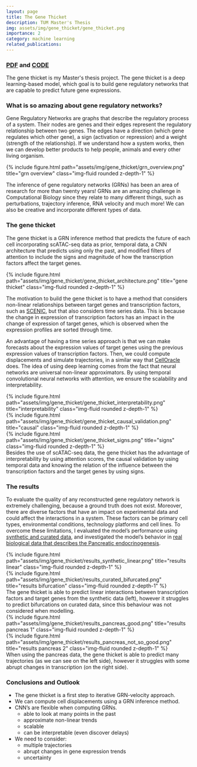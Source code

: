 ```yaml
---
layout: page
title: The Gene Thicket
description: TUM Master's Thesis
img: assets/img/gene_thicket/gene_thicket.png
importance: 2
category: machine learning
related_publications:
---
```



### <a href="https://loremendez.github.io/assets/pdf/Inference_of_Gene_Regulatory_Networks.pdf">PDF</a>  and <a href="https://github.com/loremendez/The-Gene-Thicket">CODE</a>

The gene thicket is my Master's thesis project. The gene thicket is a deep learning-based model, which goal is to build gene regulatory networks that are capable to predict future gene expressions.

### What is so amazing about gene regulatory networks?

Gene Regulatory Networks are graphs that describe the regulatory process of a system. Their nodes are genes and their edges represent the regulatory relationship between two genes. The edges have a direction (which gene regulates which other gene), a sign (activation or repression) and a weight (strength of the relationship). If we understand how a system works, then we can develop better products to help people, animals and every other living organism.

<div class="row">
    <div class="col-sm mt-3 mt-md-0">
        {% include figure.html path="assets/img/gene_thicket/grn_overview.png" title="grn overview" class="img-fluid rounded z-depth-1" %}
    </div>
</div>

The inference of gene regulatory networks (GRNs) has been an area of research for more than twenty years! GRNs are an amazing challenge in Computational Biology since they relate to many different things, such as perturbations, trajectory inference, RNA velocity and much more! We can also be creative and incorporate different types of data.

### The gene thicket

The gene thicket is a GRN inference method that predicts the future of each cell incorporating scATAC-seq data as prior, temporal data, a CNN architecture that predicts using only the past, and modified filters of attention to include the signs and magnitude of how the transcription factors affect the target genes.

<div class="row">
    <div class="col-sm mt-3 mt-md-0">
        {% include figure.html path="assets/img/gene_thicket/gene_thicket_architecture.png" title="gene thicket" class="img-fluid rounded z-depth-1" %}
    </div>
</div>

The motivation to build the gene thicket is to have a method that considers non-linear relationships between target genes and transcription factors, such as <a href="https://github.com/aertslab/pySCENIC">SCENIC</a>, but that also considers time series data. This is because the change in expression of transcription factors has an impact in the change of expression of target genes, which is observed when the expression profiles are sorted through time.


An advantage of having a time series approach is that we can make forecasts about the expression values of target genes using the previous expression values of transcription factors. Then, we could compute displacements and simulate trajectories, in a similar way that <a href="https://github.com/morris-lab/CellOracle ">CellOracle</a> does.
The idea of using deep learning comes from the fact that neural networks are universal non-linear approximators. By using temporal convolutional neural networks with attention, we ensure the scalability and interpretability.

<div class="row">
    <div class="col-sm mt-3 mt-md-0">
        {% include figure.html path="assets/img/gene_thicket/gene_thicket_interpretability.png" title="interpretability" class="img-fluid rounded z-depth-1" %}
    </div>
    <div class="col-sm mt-3 mt-md-0">
        {% include figure.html path="assets/img/gene_thicket/gene_thicket_causal_validation.png" title="causal" class="img-fluid rounded z-depth-1" %}
    </div>
    <div class="col-sm mt-3 mt-md-0">
        {% include figure.html path="assets/img/gene_thicket/gene_thicket_signs.png" title="signs" class="img-fluid rounded z-depth-1" %}
    </div>
</div>
<div class="caption">
    Besides the use of scATAC-seq data, the gene thicket has the advantage of interpretability by using attention scores, the causal validation by using temporal data and knowing the relation of the influence between the transcription factors and the target genes by using signs.
</div>

### The results

To evaluate the quality of any reconstructed gene regulatory network is extremely challenging, because a ground truth does not exist. Moreover, there are diverse factors that have an impact on experimental data and could affect the interactions in a system. These factors can be primary cell types, environmental conditions, technology platforms and cell lines. To overcome these limitations, I evaluated the model’s performance using <a href="https://www.biorxiv.org/content/10.1101/642926v3">synthetic and curated data</a>, and investigated the model’s behavior in <a href="https://pubmed.ncbi.nlm.nih.gov/31160421/">real biological data that describes the Pancreatic endocrinogenesis</a>.

<div class="row justify-content-sm-center">
    <div class="col-sm-8 mt-3 mt-md-0">
        {% include figure.html path="assets/img/gene_thicket/results_synthetic_linear.png" title="results linear" class="img-fluid rounded z-depth-1" %}
    </div>
    <div class="col-sm-4 mt-3 mt-md-0">
        {% include figure.html path="assets/img/gene_thicket/results_curated_bifurcated.png" title="results bifurcation" class="img-fluid rounded z-depth-1" %}
    </div>
</div>
<div class="caption">
    The gene thicket is able to predict linear interactions between transcription factors and target genes from the synthetic data (left), however it struggles to predict bifurcations on curated data, since this behaviour was not considered when modelling.
</div>

<div class="row">
    <div class="col-sm mt-3 mt-md-0">
        {% include figure.html path="assets/img/gene_thicket/results_pancreas_good.png" title="results pancreas 1" class="img-fluid rounded z-depth-1" %}
    </div>
    <div class="col-sm mt-3 mt-md-0">
        {% include figure.html path="assets/img/gene_thicket/results_pancreas_not_so_good.png" title="results pancreas 2" class="img-fluid rounded z-depth-1" %}
    </div>
</div>
<div class="caption">
    When using the pancreas data, the gene thicket is able to predict many trajectories (as we can see on the left side), however it struggles with some abrupt changes in transcription (on the right side).
</div>

### Conclusions and Outlook

* The gene thicket is a first step to iterative GRN-velocity approach.
* We can compute cell displacements using a GRN inference method.
* CNN’s are flexible when computing GRNs.
    * able to look at many points in the past
    * approximate non-linear trends
    * scalable
    * can be interpretable (even discover delays)
* We need to consider:
    * multiple trajectories
    * abrupt changes in gene expression trends
    * uncertainty
